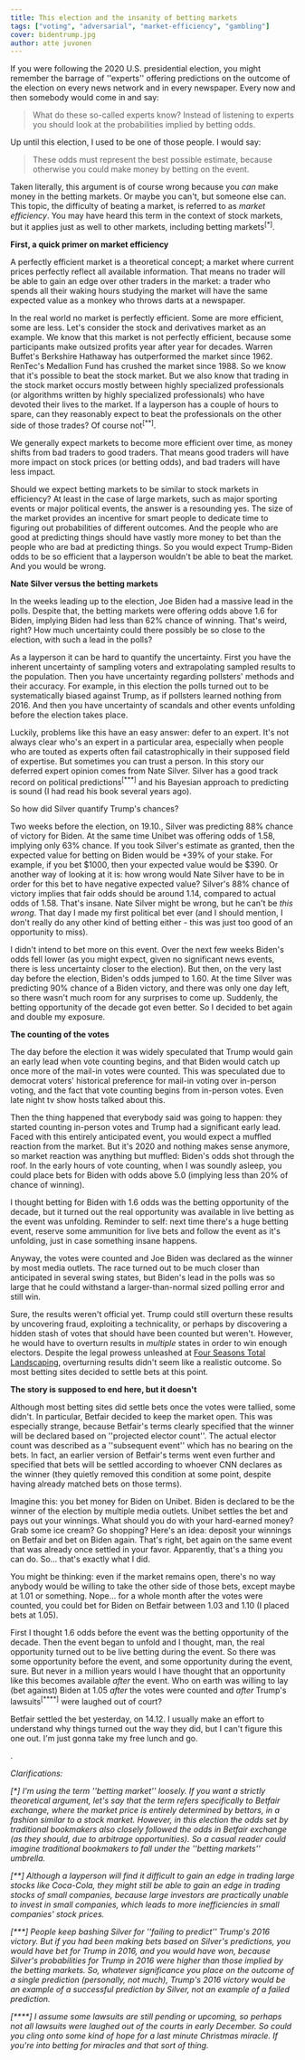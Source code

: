 ```yaml
---
title: This election and the insanity of betting markets
tags: ["voting", "adversarial", "market-efficiency", "gambling"]
cover: bidentrump.jpg
author: atte juvonen
---
```


<re-img
    src="bidentrump.jpg"
    title="Image sourced from the thumbnail of a video published by NBC News. Photographer was not attributed."
    >
</re-img>

If you were following the 2020 U.S. presidential election, you might remember the barrage of ''experts''
offering predictions on the outcome of the election on every news network and in every newspaper.
Every now and then somebody would come in and say: 

> What do these so-called experts know? Instead of listening to experts you should
look at the probabilities implied by betting odds.

Up until this election, I used to be one of those people. I would say:

> These odds must represent the best possible estimate, because otherwise you
could make money by betting on the event.

Taken literally, this argument is of course wrong because you _can_ make money in the betting markets.
Or maybe you can't, but someone else can. This topic, the difficulty of beating a market, is referred to as
_market efficiency_. You may have heard this term in the context of stock markets, but it applies just as well
to other markets, including betting markets<sup>[*]</sup>.

**First, a quick primer on market efficiency**

A perfectly efficient market is a theoretical concept; a market where current prices perfectly reflect all available information.
That means no trader will be able to gain an edge over other traders in the market: a trader who spends
all their waking hours studying the market will have the same expected value as a monkey who throws
darts at a newspaper.

In the real world no market is perfectly efficient. Some are more efficient, some are less.
Let's consider the stock and derivatives market as an example. We know that this market is not perfectly efficient,
because some participants make outsized profits year after year for decades. Warren Buffet's Berkshire Hathaway
has outperformed the market since 1962. RenTec's Medallion Fund has crushed the market since 1988.
So we know that it's possible to beat the stock market. But we also know that trading in the stock market
occurs mostly between highly specialized professionals (or algorithms written by highly specialized professionals)
who have devoted their lives to the market. If a layperson has a couple of hours to spare,
can they reasonably expect to beat the professionals on the other side of those trades? Of course not<sup>[**]</sup>.

We generally expect markets to become more efficient over time, as money shifts from bad traders to good traders.
That means good traders will have more impact on stock prices (or betting odds), and bad traders will have less impact.

Should we expect betting markets to be similar to stock markets in efficiency? At least in the case of 
large markets, such as major sporting events or major political events, the answer is a resounding yes.
The size of the market provides an incentive for smart people to dedicate time to figuring out probabilities of
different outcomes. And the people who are good at predicting things should have vastly more money to bet than
the people who are bad at predicting things. So you would expect Trump-Biden odds to be so efficient that a
layperson wouldn't be able to beat the market. And you would be wrong.

**Nate Silver versus the betting markets**

In the weeks leading up to the election, Joe Biden had a massive lead in the polls. Despite that, the betting markets
were offering odds above 1.6 for Biden, implying Biden had less than 62% chance of winning. That's weird, right?
How much uncertainty could there possibly be so close to the election, with such a lead in the polls?

As a layperson it can be
hard to quantify the uncertainty. First you have the inherent uncertainty of sampling voters and extrapolating
sampled results to the population. Then you have uncertainty regarding pollsters' methods and their accuracy.
For example, in this election the polls turned out to be systematically biased against Trump, as if pollsters
learned nothing from 2016. And then you have uncertainty of scandals and other events unfolding before the election takes place.

Luckily, problems like this have an easy answer: defer to an expert. It's not always clear who's an expert
in a particular area, especially when people who are touted as experts often fail catastrophically in their
supposed field of expertise. But sometimes you can trust a person. In this story our deferred expert opinion
comes from Nate Silver. Silver has a good track record on political predictions<sup>[***]</sup> and his Bayesian
approach to predicting is sound (I had read his book several years ago).

So how did Silver quantify Trump's chances?

<re-img
    src="538pred.png"
    title="FiveThirtyEight predictions"
    href="https://projects.fivethirtyeight.com/2020-election-forecast/"
    meme=True
    >
</re-img>

Two weeks before the election, on 19.10., Silver was predicting 88% chance of victory for Biden. At the same time
Unibet was offering odds of 1.58, implying only 63% chance. If you took Silver's estimate as granted, then the
expected value for betting on Biden would be +39% of your stake. For example, if you bet $1000, then your expected
value would be $390. Or another way of looking at it is: how wrong would Nate Silver have to be in order for this
bet to have negative expected value? Silver's 88% chance of victory implies that fair odds should be around 1.14,
compared to actual odds of 1.58. That's insane. Nate Silver might be wrong, but he can't be _this wrong_. That day
I made my first political bet ever (and I should mention, I don't really do any other kind of betting either -
this was just too good of an opportunity to miss).

I didn't intend to bet more on this event. Over the next few weeks Biden's odds fell lower (as you might expect,
given no significant news events, there is less uncertainty closer to the election). But then, on the very last day
before the election, Biden's odds jumped to 1.60. At the time Silver was predicting 90% chance of a Biden victory,
and there was only one day left, so there wasn't much room for any surprises to come up. Suddenly, the betting
opportunity of the decade got even better. So I decided to bet again and double my exposure.

**The counting of the votes**

The day before the election it was widely speculated that Trump would gain an early lead when vote counting begins,
and that Biden would catch up once more of the mail-in votes were counted. This was speculated due to democrat voters'
historical preference for mail-in voting over in-person voting, and the fact that vote counting begins from in-person
votes. Even late night tv show hosts talked about this.

Then the thing happened that everybody said was going to happen: they started counting in-person votes and
Trump had a significant early lead. Faced with this entirely anticipated event, you would expect a muffled reaction from
the market. But it's 2020 and nothing makes sense anymore, so market reaction was anything but muffled:
Biden's odds shot through the roof.
In the early hours of vote counting, when I was soundly asleep, you could place bets for Biden
with odds above 5.0 (implying less than 20% of chance of winning).

I thought betting for Biden with
1.6 odds was the betting opportunity of the decade, but it turned out the real opportunity was available
in live betting as the event was unfolding. Reminder to self: next time there's a huge betting event,
reserve some ammunition for live bets and follow the event as it's unfolding, just in case something insane happens.

Anyway, the votes were counted and Joe Biden was declared as the winner by most media outlets. The race turned out to be much
closer than anticipated in several swing states, but Biden's lead in the polls was so large that he could withstand a larger-than-normal sized polling error and still win.

Sure, the results weren't official yet. Trump could still overturn these results by uncovering fraud, exploiting a technicality,
or perhaps by discovering a hidden stash of votes that should have been counted but weren't. However, he would
have to overturn results in _multiple_ states in order to win enough electors. Despite the legal prowess unleashed
at <a href="https://en.wikipedia.org/wiki/Four_Seasons_Total_Landscaping_press_conference" target="_blank">
Four Seasons Total Landscaping</a>, overturning results didn't seem like a realistic outcome. So most betting
sites decided to settle bets at this point.

**The story is supposed to end here, but it doesn't**

Although most betting sites did settle bets once the votes were tallied, some didn't. In particular,
Betfair decided to keep the market open. This was especially strange, because Betfair's terms clearly
specified that the winner will be declared based on ''projected elector count''. The actual elector count
was described as a ''subsequent event'' which has no bearing on the bets. In fact, an earlier version
of Betfair's terms went even further and specified that bets will be settled according to whoever
CNN declares as the winner (they quietly removed this condition at some point, despite having already
matched bets on those terms).

Imagine this: you bet money for Biden on Unibet. Biden is declared to be the winner of the election by
multiple media outlets. Unibet settles the bet and pays out your winnings. What should you do with your
hard-earned money? Grab some ice cream? Go shopping? Here's an idea: deposit your winnings on Betfair
and bet on Biden again. That's right, bet again on the same event that was already once settled in
your favor. Apparently, that's a thing you can do. So... that's exactly what I did.

You might be thinking: even if the market remains open, there's no way anybody would be willing to
take the other side of those bets, except maybe at 1.01 or something. Nope... for a whole month
after the votes were counted, you could bet for Biden on Betfair between 1.03 and 1.10 (I placed bets at 1.05).

<re-img
    src="freelunch.png"
    title="Free Lunch Coupon. Licensed for personal use by KindPNG."
    href="https://www.kindpng.com/imgv/iTwwmTx_1-free-lunch-hd-png-download/"
    meme=True
    >
</re-img>

First I thought 1.6 odds before the event was the betting opportunity of the decade. Then the event began to
unfold and I thought, man, the real opportunity turned out to be live betting during the event.
So there was some opportunity before the event, and some opportunity during the event, sure.
But never in a million years would I have thought that an
opportunity like this becomes available _after_ the event. Who on earth was willing to lay (bet against) Biden
at 1.05 _after_ the votes were counted and _after_ Trump's lawsuits<sup>[****]</sup> were laughed out of court?

Betfair settled the bet yesterday, on 14.12. I usually make an effort to understand why things turned out
the way they did, but I can't figure this one out. I'm just gonna take my free lunch and go.

.

_Clarifications:_

_[*] I'm using the term ''betting market'' loosely. If you want a strictly theoretical argument,
let's say that the term refers specifically to Betfair exchange, where the market price
is entirely determined by bettors, in a fashion similar to a stock market. However, in this election
the odds set by traditional bookmakers also closely followed the odds in Betfair exchange
(as they should, due to arbitrage opportunities). So a casual reader could imagine
traditional bookmakers to fall under the ''betting markets'' umbrella._

_[**] Although a layperson will find it difficult to gain an edge in trading large stocks like Coca-Cola,
they might still be able to gain an edge in trading stocks of small companies, because large investors
are practically unable to invest in small companies, which leads to more inefficiencies in small companies'
stock prices._

_[***] People keep bashing Silver for ''failing to predict'' Trump's 2016 victory. But if you had been
making bets based on Silver's predictions, you would have bet for Trump in 2016, and you would have won,
because Silver's probabilities for Trump in 2016 were higher than those implied by the betting markets.
So, whatever significance you place on the outcome of a single prediction (personally, not much), Trump's 2016
victory would be an example of a successful prediction by Silver, not an example of a failed prediction._

_[****] I assume some lawsuits are still pending or upcoming, so perhaps not all lawsuits were laughed
out of the courts in early December. So could you cling onto some kind of hope for a last minute
Christmas miracle. If you're into betting for miracles and that sort of thing._